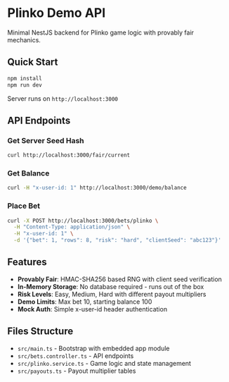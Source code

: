 # Plinko Demo API

Minimal NestJS backend for Plinko game logic with provably fair mechanics.

## Quick Start

```bash
npm install
npm run dev
```

Server runs on `http://localhost:3000`

## API Endpoints

### Get Server Seed Hash
```bash
curl http://localhost:3000/fair/current
```

### Get Balance
```bash
curl -H "x-user-id: 1" http://localhost:3000/demo/balance
```

### Place Bet
```bash
curl -X POST http://localhost:3000/bets/plinko \
  -H "Content-Type: application/json" \
  -H "x-user-id: 1" \
  -d '{"bet": 1, "rows": 8, "risk": "hard", "clientSeed": "abc123"}'
```

## Features

- **Provably Fair**: HMAC-SHA256 based RNG with client seed verification
- **In-Memory Storage**: No database required - runs out of the box
- **Risk Levels**: Easy, Medium, Hard with different payout multipliers
- **Demo Limits**: Max bet 10, starting balance 100
- **Mock Auth**: Simple x-user-id header authentication

## Files Structure

- `src/main.ts` - Bootstrap with embedded app module
- `src/bets.controller.ts` - API endpoints
- `src/plinko.service.ts` - Game logic and state management
- `src/payouts.ts` - Payout multiplier tables
